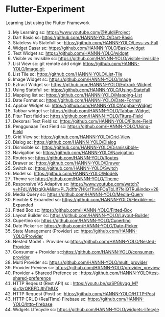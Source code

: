 # Flutter-Experiment
Learning List using the Flutter Framework
1. My Learning sc: https://www.youtube.com/@KuldiiProject
2. Dart Basic sc: https://github.com/HANNN-YOLO/Dart-Basic
3. Stateless Vs Statefull sc: https://github.com/HANNN-YOLO/Less-vs-Full
4. Widget Dasar sc: https://github.com/HANNN-YOLO/Basic-widget
5. Text Widget sc: https://github.com/HANNN-YOLO/widget
6. Visible vs Invisible sc: https://github.com/HANNN-YOLO/visible-invisible
7. List View sc: git remote add origin https://github.com/HANNN-YOLO/Image.git
8. List Tile sc: https://github.com/HANNN-YOLO/List-Tile
9. Image Widget sc: https://github.com/HANNN-YOLO/Image
10. Eztract Widget sc: https://github.com/HANNN-YOLO/Extrack-Widget
11. Using Statefull sc: https://github.com/HANNN-YOLO/Using-Statefull
12. Mapping list sc: https://github.com/HANNN-YOLO/Mapping-List
13. Date Format sc: https://github.com/HANNN-YOLO/Date-Format
14. Appbar Widget sc: https://github.com/HANNN-YOLO/Appbar-Widget
15. Tabbar widget sc: https://github.com/HANNN-YOLO/Tabbar-Widget
16. Fitur Text field sc: https://github.com/HANNN-YOLO/Fiture-Field
17. Dekorasi Text Field sc: https://github.com/HANNN-YOLO/Fiture-Field
18. Penggunaan Text Field sc: https://github.com/HANNN-YOLO/Using-Field
19. Grid View sc: https://github.com/HANNN-YOLO/Grid-View
20. Dialog sc: https://github.com/HANNN-YOLO/Dialog
21. Dismisible sc: https://github.com/HANNN-YOLO/Dismissibble-
22. Navigation sc: https://github.com/HANNN-YOLO/Navigation
23. Routes sc: https://github.com/HANNN-YOLO/Routes
24. Drawer sc: https://github.com/HANNN-YOLO/Drawer
25. Switch sc: https://github.com/HANNN-YOLO/Switch
26. Model sc: https://github.com/HANNN-YOLO/Models
27. Theme sc: https://github.com/HANNN-YOLO/Theme
28. Responsive VS Adaptive sc: https://www.youtube.com/watch?v=hFdUWNzqKkA&list=PL7jdfftn7HKsfTtv8FOaTbLIf7feiQTRu&index=28
29. Media Query sc: https://github.com/HANNN-YOLO/Media-Query
30. Flexible & Exoanded sc: https://github.com/HANNN-YOLO/Flexible-vs-Expanded
31. Fitted Box sc: https://github.com/HANNN-YOLO/Fitted-Box
32. Layout Builder sc: https://github.com/HANNN-YOLO/Layout-Builder
33. Cupertino sc: https://github.com/HANNN-YOLO/Cupertino
34. Date Picker sc: https://github.com/HANNN-YOLO/Date-Picker
35. State Management (Provider) sc: https://github.com/HANNN-YOLO/Provider
36. Nested Model + Provider sc:https://github.com/HANNN-YOLO/Nested-Provider
37. Consumer + Provider sc:https://github.com/HANNN-YOLO/consumer-provider
38. Multi Provider sc: https://github.com/HANNN-YOLO/multi_provider
39. Provider Preview sc: https://github.com/HANNN-YOLO/provider_preview
40. Provider + Shareed Prefence sc : https://github.com/HANNN-YOLO/test-shared-preference
41. HTTP Reqeust (Rest API) sc : https://youtu.be/saSPGkvgg_M?si=1zrQKBFDJthTMUX
42. HTTP Request (Post) sc: https://github.com/HANNN-YOLO/HTTP-Post
43. HTTP CRUD (RealTime) Firebase sc: https://github.com/HANNN-YOLO/http-firebase
44. Widgets LIfecycle sc: https://github.com/HANNN-YOLO/widgets-lifecyle
